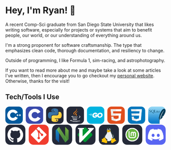 # Hey, I'm Ryan! 👋

<!--
<a href="">
  <img 
    align="right"
    width="250em"
    src="https://spotify-github-profile.kittinanx.com/api/view?uid=cheesyburrito&cover_image=true&theme=default&show_offline=false&background_color=2e2e2e&interchange=false&bar_color=53b14f&bar_color_cover=false">
</a>
-->

<!--
I do computer stuff, mostly writing code, documentation is nice too.

A recent Computer Science graduate from San Diego State University interested in building
high-performance, high-quality software with clean, maintainable, well-documented code.

Outside of programming I like tech, gaming, coffee, astrophotography, F1🚜, and K-pop. <sub>*(stan Aespa)*</sub>
-->

A recent Comp-Sci graduate from San Diego State University that likes writing software, especially for projects
or systems that aim to benefit people, our world, or our understanding of everything around us.

I'm a strong proponent for software craftsmanship. The type that emphasizes clean code, thorough documentation, and
resiliency to change.

Outside of programming, I like Formula 1, sim-racing, and astrophotography.

If you want to read more about me and maybe take a look at some articles I've written, then I encourage you to go
checkout my [personal website](https://ryanvngo.github.io/). Otherwise, thanks for the visit!

<!--
- learn by writing code
- read the documentation
- write documentation
- keep it simple
- OOP is fine
- AI is nice for asking
- Performance matters
-->

<!--
<br>
<sup>Feel free to contact me with the links below.</sup>

[![website](assets/website_badge.svg)](https://ryanvngo.github.io/)
[![linkedin](assets/linkedin_badge.svg)](https://www.linkedin.com/in/ryanvngo/)
[![gmail](assets/gmail_badge.svg)](mailto:vanryan711@gmail.com)
-->

## Tech/Tools I Use

![tech_row_1](assets/tech_row_1.svg)
![tech_row_1](assets/tech_row_2.svg)
